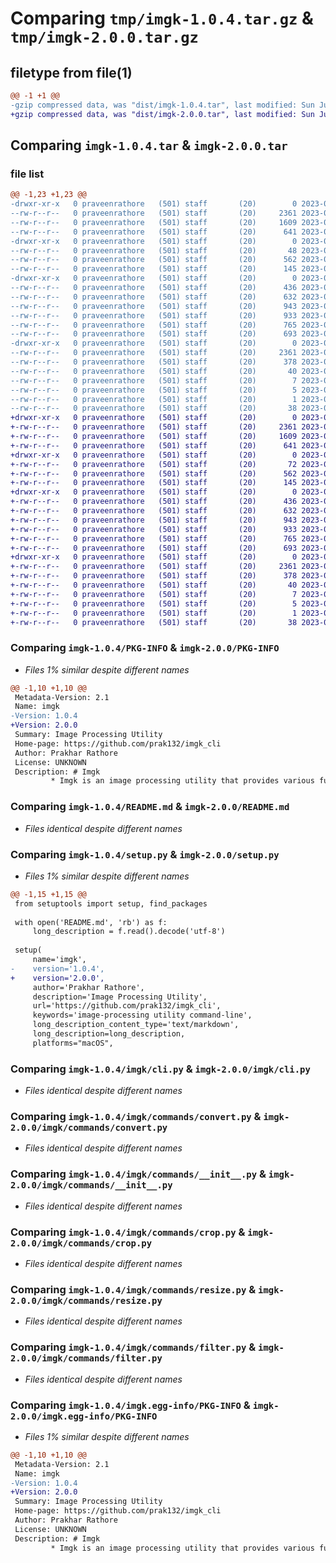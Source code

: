 # Comparing `tmp/imgk-1.0.4.tar.gz` & `tmp/imgk-2.0.0.tar.gz`

## filetype from file(1)

```diff
@@ -1 +1 @@
-gzip compressed data, was "dist/imgk-1.0.4.tar", last modified: Sun Jul  9 04:56:07 2023, max compression
+gzip compressed data, was "dist/imgk-2.0.0.tar", last modified: Sun Jul  9 04:59:18 2023, max compression
```

## Comparing `imgk-1.0.4.tar` & `imgk-2.0.0.tar`

### file list

```diff
@@ -1,23 +1,23 @@
-drwxr-xr-x   0 praveenrathore   (501) staff       (20)        0 2023-07-09 04:56:07.000000 imgk-1.0.4/
--rw-r--r--   0 praveenrathore   (501) staff       (20)     2361 2023-07-09 04:56:07.000000 imgk-1.0.4/PKG-INFO
--rw-r--r--   0 praveenrathore   (501) staff       (20)     1609 2023-07-09 03:55:10.000000 imgk-1.0.4/README.md
--rw-r--r--   0 praveenrathore   (501) staff       (20)      641 2023-07-09 04:55:57.000000 imgk-1.0.4/setup.py
-drwxr-xr-x   0 praveenrathore   (501) staff       (20)        0 2023-07-09 04:56:07.000000 imgk-1.0.4/imgk/
--rw-r--r--   0 praveenrathore   (501) staff       (20)       48 2023-07-09 04:55:24.000000 imgk-1.0.4/imgk/__init__.py
--rw-r--r--   0 praveenrathore   (501) staff       (20)      562 2023-07-09 04:53:57.000000 imgk-1.0.4/imgk/cli.py
--rw-r--r--   0 praveenrathore   (501) staff       (20)      145 2023-07-09 03:09:03.000000 imgk-1.0.4/imgk/utils.py
-drwxr-xr-x   0 praveenrathore   (501) staff       (20)        0 2023-07-09 04:56:07.000000 imgk-1.0.4/imgk/commands/
--rw-r--r--   0 praveenrathore   (501) staff       (20)      436 2023-07-09 03:08:43.000000 imgk-1.0.4/imgk/commands/metadata.py
--rw-r--r--   0 praveenrathore   (501) staff       (20)      632 2023-07-09 04:44:58.000000 imgk-1.0.4/imgk/commands/convert.py
--rw-r--r--   0 praveenrathore   (501) staff       (20)      943 2023-07-09 04:46:08.000000 imgk-1.0.4/imgk/commands/__init__.py
--rw-r--r--   0 praveenrathore   (501) staff       (20)      933 2023-07-09 03:08:23.000000 imgk-1.0.4/imgk/commands/crop.py
--rw-r--r--   0 praveenrathore   (501) staff       (20)      765 2023-07-09 03:08:51.000000 imgk-1.0.4/imgk/commands/resize.py
--rw-r--r--   0 praveenrathore   (501) staff       (20)      693 2023-07-09 03:08:35.000000 imgk-1.0.4/imgk/commands/filter.py
-drwxr-xr-x   0 praveenrathore   (501) staff       (20)        0 2023-07-09 04:56:07.000000 imgk-1.0.4/imgk.egg-info/
--rw-r--r--   0 praveenrathore   (501) staff       (20)     2361 2023-07-09 04:56:07.000000 imgk-1.0.4/imgk.egg-info/PKG-INFO
--rw-r--r--   0 praveenrathore   (501) staff       (20)      378 2023-07-09 04:56:07.000000 imgk-1.0.4/imgk.egg-info/SOURCES.txt
--rw-r--r--   0 praveenrathore   (501) staff       (20)       40 2023-07-09 04:56:07.000000 imgk-1.0.4/imgk.egg-info/entry_points.txt
--rw-r--r--   0 praveenrathore   (501) staff       (20)        7 2023-07-09 04:56:07.000000 imgk-1.0.4/imgk.egg-info/requires.txt
--rw-r--r--   0 praveenrathore   (501) staff       (20)        5 2023-07-09 04:56:07.000000 imgk-1.0.4/imgk.egg-info/top_level.txt
--rw-r--r--   0 praveenrathore   (501) staff       (20)        1 2023-07-09 04:56:07.000000 imgk-1.0.4/imgk.egg-info/dependency_links.txt
--rw-r--r--   0 praveenrathore   (501) staff       (20)       38 2023-07-09 04:56:07.000000 imgk-1.0.4/setup.cfg
+drwxr-xr-x   0 praveenrathore   (501) staff       (20)        0 2023-07-09 04:59:17.000000 imgk-2.0.0/
+-rw-r--r--   0 praveenrathore   (501) staff       (20)     2361 2023-07-09 04:59:17.000000 imgk-2.0.0/PKG-INFO
+-rw-r--r--   0 praveenrathore   (501) staff       (20)     1609 2023-07-09 03:55:10.000000 imgk-2.0.0/README.md
+-rw-r--r--   0 praveenrathore   (501) staff       (20)      641 2023-07-09 04:58:39.000000 imgk-2.0.0/setup.py
+drwxr-xr-x   0 praveenrathore   (501) staff       (20)        0 2023-07-09 04:59:17.000000 imgk-2.0.0/imgk/
+-rw-r--r--   0 praveenrathore   (501) staff       (20)       72 2023-07-09 04:59:11.000000 imgk-2.0.0/imgk/__init__.py
+-rw-r--r--   0 praveenrathore   (501) staff       (20)      562 2023-07-09 04:53:57.000000 imgk-2.0.0/imgk/cli.py
+-rw-r--r--   0 praveenrathore   (501) staff       (20)      145 2023-07-09 03:09:03.000000 imgk-2.0.0/imgk/utils.py
+drwxr-xr-x   0 praveenrathore   (501) staff       (20)        0 2023-07-09 04:59:17.000000 imgk-2.0.0/imgk/commands/
+-rw-r--r--   0 praveenrathore   (501) staff       (20)      436 2023-07-09 03:08:43.000000 imgk-2.0.0/imgk/commands/metadata.py
+-rw-r--r--   0 praveenrathore   (501) staff       (20)      632 2023-07-09 04:44:58.000000 imgk-2.0.0/imgk/commands/convert.py
+-rw-r--r--   0 praveenrathore   (501) staff       (20)      943 2023-07-09 04:46:08.000000 imgk-2.0.0/imgk/commands/__init__.py
+-rw-r--r--   0 praveenrathore   (501) staff       (20)      933 2023-07-09 03:08:23.000000 imgk-2.0.0/imgk/commands/crop.py
+-rw-r--r--   0 praveenrathore   (501) staff       (20)      765 2023-07-09 03:08:51.000000 imgk-2.0.0/imgk/commands/resize.py
+-rw-r--r--   0 praveenrathore   (501) staff       (20)      693 2023-07-09 03:08:35.000000 imgk-2.0.0/imgk/commands/filter.py
+drwxr-xr-x   0 praveenrathore   (501) staff       (20)        0 2023-07-09 04:59:17.000000 imgk-2.0.0/imgk.egg-info/
+-rw-r--r--   0 praveenrathore   (501) staff       (20)     2361 2023-07-09 04:59:17.000000 imgk-2.0.0/imgk.egg-info/PKG-INFO
+-rw-r--r--   0 praveenrathore   (501) staff       (20)      378 2023-07-09 04:59:17.000000 imgk-2.0.0/imgk.egg-info/SOURCES.txt
+-rw-r--r--   0 praveenrathore   (501) staff       (20)       40 2023-07-09 04:59:17.000000 imgk-2.0.0/imgk.egg-info/entry_points.txt
+-rw-r--r--   0 praveenrathore   (501) staff       (20)        7 2023-07-09 04:59:17.000000 imgk-2.0.0/imgk.egg-info/requires.txt
+-rw-r--r--   0 praveenrathore   (501) staff       (20)        5 2023-07-09 04:59:17.000000 imgk-2.0.0/imgk.egg-info/top_level.txt
+-rw-r--r--   0 praveenrathore   (501) staff       (20)        1 2023-07-09 04:59:17.000000 imgk-2.0.0/imgk.egg-info/dependency_links.txt
+-rw-r--r--   0 praveenrathore   (501) staff       (20)       38 2023-07-09 04:59:17.000000 imgk-2.0.0/setup.cfg
```

### Comparing `imgk-1.0.4/PKG-INFO` & `imgk-2.0.0/PKG-INFO`

 * *Files 1% similar despite different names*

```diff
@@ -1,10 +1,10 @@
 Metadata-Version: 2.1
 Name: imgk
-Version: 1.0.4
+Version: 2.0.0
 Summary: Image Processing Utility
 Home-page: https://github.com/prak132/imgk_cli
 Author: Prakhar Rathore
 License: UNKNOWN
 Description: # Imgk
         * Imgk is an image processing utility that provides various functionalities for manipulating and processing images from the command line.
```

### Comparing `imgk-1.0.4/README.md` & `imgk-2.0.0/README.md`

 * *Files identical despite different names*

### Comparing `imgk-1.0.4/setup.py` & `imgk-2.0.0/setup.py`

 * *Files 1% similar despite different names*

```diff
@@ -1,15 +1,15 @@
 from setuptools import setup, find_packages
 
 with open('README.md', 'rb') as f:
     long_description = f.read().decode('utf-8')
 
 setup(
     name='imgk',
-    version='1.0.4',
+    version='2.0.0',
     author='Prakhar Rathore',
     description='Image Processing Utility',
     url='https://github.com/prak132/imgk_cli',
     keywords='image-processing utility command-line',
     long_description_content_type='text/markdown',
     long_description=long_description,
     platforms="macOS",
```

### Comparing `imgk-1.0.4/imgk/cli.py` & `imgk-2.0.0/imgk/cli.py`

 * *Files identical despite different names*

### Comparing `imgk-1.0.4/imgk/commands/convert.py` & `imgk-2.0.0/imgk/commands/convert.py`

 * *Files identical despite different names*

### Comparing `imgk-1.0.4/imgk/commands/__init__.py` & `imgk-2.0.0/imgk/commands/__init__.py`

 * *Files identical despite different names*

### Comparing `imgk-1.0.4/imgk/commands/crop.py` & `imgk-2.0.0/imgk/commands/crop.py`

 * *Files identical despite different names*

### Comparing `imgk-1.0.4/imgk/commands/resize.py` & `imgk-2.0.0/imgk/commands/resize.py`

 * *Files identical despite different names*

### Comparing `imgk-1.0.4/imgk/commands/filter.py` & `imgk-2.0.0/imgk/commands/filter.py`

 * *Files identical despite different names*

### Comparing `imgk-1.0.4/imgk.egg-info/PKG-INFO` & `imgk-2.0.0/imgk.egg-info/PKG-INFO`

 * *Files 1% similar despite different names*

```diff
@@ -1,10 +1,10 @@
 Metadata-Version: 2.1
 Name: imgk
-Version: 1.0.4
+Version: 2.0.0
 Summary: Image Processing Utility
 Home-page: https://github.com/prak132/imgk_cli
 Author: Prakhar Rathore
 License: UNKNOWN
 Description: # Imgk
         * Imgk is an image processing utility that provides various functionalities for manipulating and processing images from the command line.
```

